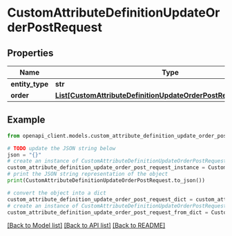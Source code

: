 # CustomAttributeDefinitionUpdateOrderPostRequest


## Properties

Name | Type | Description | Notes
------------ | ------------- | ------------- | -------------
**entity_type** | **str** |  | 
**order** | [**List[CustomAttributeDefinitionUpdateOrderPostRequestOrderInner]**](CustomAttributeDefinitionUpdateOrderPostRequestOrderInner.md) |  | 

## Example

```python
from openapi_client.models.custom_attribute_definition_update_order_post_request import CustomAttributeDefinitionUpdateOrderPostRequest

# TODO update the JSON string below
json = "{}"
# create an instance of CustomAttributeDefinitionUpdateOrderPostRequest from a JSON string
custom_attribute_definition_update_order_post_request_instance = CustomAttributeDefinitionUpdateOrderPostRequest.from_json(json)
# print the JSON string representation of the object
print(CustomAttributeDefinitionUpdateOrderPostRequest.to_json())

# convert the object into a dict
custom_attribute_definition_update_order_post_request_dict = custom_attribute_definition_update_order_post_request_instance.to_dict()
# create an instance of CustomAttributeDefinitionUpdateOrderPostRequest from a dict
custom_attribute_definition_update_order_post_request_from_dict = CustomAttributeDefinitionUpdateOrderPostRequest.from_dict(custom_attribute_definition_update_order_post_request_dict)
```
[[Back to Model list]](../README.md#documentation-for-models) [[Back to API list]](../README.md#documentation-for-api-endpoints) [[Back to README]](../README.md)


